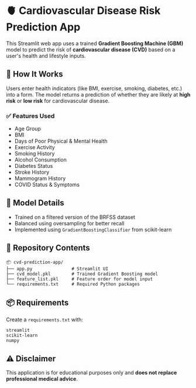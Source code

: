 
# 🫀 Cardiovascular Disease Risk Prediction App

This Streamlit web app uses a trained **Gradient Boosting Machine (GBM)** model to predict the risk of **cardiovascular disease (CVD)** based on a user's health and lifestyle inputs.

## 🚀 How It Works

Users enter health indicators (like BMI, exercise, smoking, diabetes, etc.) into a form. The model returns a prediction of whether they are likely at **high risk** or **low risk** for cardiovascular disease.

### ✅ Features Used
- Age Group
- BMI
- Days of Poor Physical & Mental Health
- Exercise Activity
- Smoking History
- Alcohol Consumption
- Diabetes Status
- Stroke History
- Mammogram History
- COVID Status & Symptoms

## 🧠 Model Details
- Trained on a filtered version of the BRFSS dataset
- Balanced using oversampling for better recall
- Implemented using `GradientBoostingClassifier` from scikit-learn

## 📁 Repository Contents

```
📦 cvd-prediction-app/
├── app.py               # Streamlit UI
├── cvd_model.pkl        # Trained Gradient Boosting model
├── feature_list.pkl     # Feature order for model input
└── requirements.txt     # Required Python packages
```

## 📦 Requirements

Create a `requirements.txt` with:

```
streamlit
scikit-learn
numpy
```




## ⚠️ Disclaimer

This application is for educational purposes only and **does not replace professional medical advice**.
